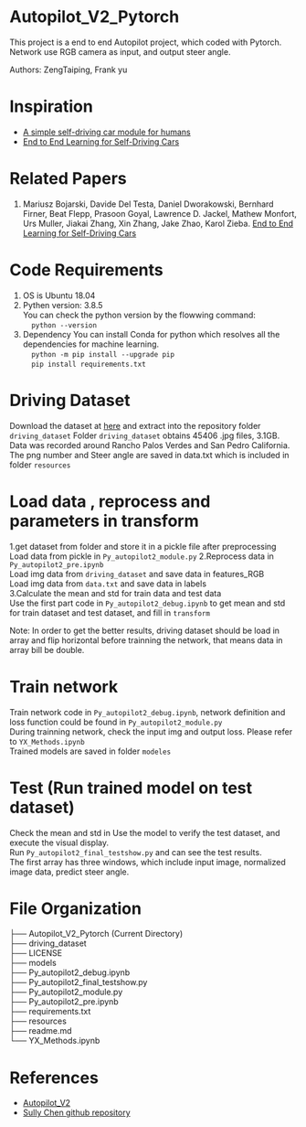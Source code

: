 # Autopilot_V2_Pytorch
This project is a end to end Autopilot project, which coded with Pytorch. 
Network use RGB camera as input, and output steer angle.


Authors:  ZengTaiping, Frank yu

# Inspiration
* [A simple self-driving car module for humans](https://github.com/akshaybahadur21/Autopilot)   
* [End to End Learning for Self-Driving Cars](https://developer.nvidia.com/blog/deep-learning-self-driving-cars/)

# Related Papers
1. Mariusz Bojarski, Davide Del Testa, Daniel Dworakowski, Bernhard Firner, Beat Flepp, Prasoon Goyal, Lawrence D. Jackel, Mathew Monfort, Urs Muller, Jiakai Zhang, Xin Zhang, Jake Zhao, Karol Zieba. [End to End Learning for Self-Driving Cars](https://arxiv.org/abs/1604.07316)

# Code Requirements
1. OS is Ubuntu 18.04
2. Pythen version: 3.8.5  
   You can check the python version by the flowwing command:  
   `  python --version`
4. Dependency
   You can install Conda for python which resolves all the dependencies for machine learning.  
   `  python -m pip install --upgrade pip`  
   `  pip install requirements.txt`  
   

# Driving Dataset
Download the dataset at [here](https://github.com/SullyChen/driving-datasets) and extract into the repository folder `driving_dataset`
Folder `driving_dataset` obtains 45406 .jpg files, 3.1GB. Data was recorded around Rancho Palos Verdes and San Pedro California.
The png number and Steer angle are saved in data.txt which is included in folder `resources`

# Load data , reprocess and parameters in transform
1.get dataset from folder and store it in a pickle file after preprocessing    
  Load data from pickle in `Py_autopilot2_module.py` 
2.Reprocess data in `Py_autopilot2_pre.ipynb`   
  Load img data from `driving_dataset` and save data in features_RGB  
  Load img data from `data.txt` and save data in labels  
3.Calculate the mean and std for train data and test data    
  Use the first part code in `Py_autopilot2_debug.ipynb` to get mean and std for train dataset and test dataset, and fill in `transform`

  Note: In order to get the better results, driving dataset should be load in array and flip horizontal before trainning the network, that means data in array bill be double.

# Train network
  Train network code in `Py_autopilot2_debug.ipynb`, network definition and loss function could be found in `Py_autopilot2_module.py`  
  During trainning network, check the input img and output loss. Please refer to `YX_Methods.ipynb`  
  Trained models are saved in folder `modeles`   

# Test (Run trained model on test dataset)
  Check the mean and std in Use the model to verify the test dataset, and execute the visual display.  
  Run `Py_autopilot2_final_testshow.py` and can see the test results.  
  The first array has three windows, which include input image, normalized image data, predict steer angle.   

# File Organization
├── Autopilot_V2_Pytorch (Current Directory)   
    ├── driving_dataset  
    ├── LICENSE  
    ├── models  
    ├── Py_autopilot2_debug.ipynb  
    ├── Py_autopilot2_final_testshow.py  
    ├── Py_autopilot2_module.py  
    ├── Py_autopilot2_pre.ipynb  
    ├── requirements.txt  
    ├── resources  
    ├── readme.md  
    └── YX_Methods.ipynb   

    
# References
* [Autopilot_V2](https://github.com/akshaybahadur21/Autopilot/tree/master/Autopilot_V2)
* [Sully Chen github repository](https://github.com/SullyChen/Autopilot-TensorFlow)
